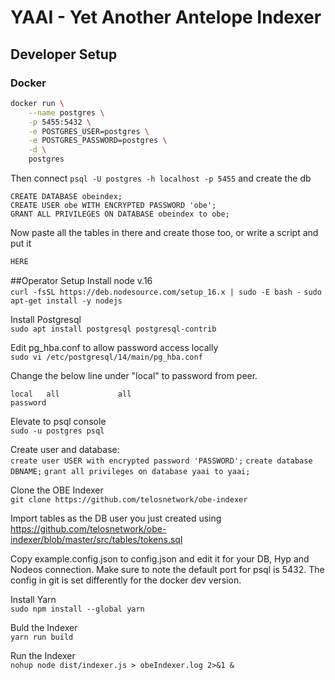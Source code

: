 # YAAI - Yet Another Antelope Indexer

## Developer Setup

### Docker

```bash
docker run \
    --name postgres \
    -p 5455:5432 \
    -e POSTGRES_USER=postgres \
    -e POSTGRES_PASSWORD=postgres \
    -d \
    postgres
```

Then connect `psql -U postgres -h localhost -p 5455` and create the db

```postgresql
CREATE DATABASE obeindex;
CREATE USER obe WITH ENCRYPTED PASSWORD 'obe';
GRANT ALL PRIVILEGES ON DATABASE obeindex to obe;
```

Now paste all the tables in there and create those too, or write a script and put it

```bash
HERE
```

##Operator Setup
Install node v.16  
```curl -fsSL https://deb.nodesource.com/setup_16.x | sudo -E bash -```
```sudo apt-get install -y nodejs```

Install Postgresql  
```sudo apt install postgresql postgresql-contrib```

Edit pg_hba.conf to allow password access locally  
```sudo vi /etc/postgresql/14/main/pg_hba.conf```

Change the below line under "local" to password from peer.  
```# "local" is for Unix domain socket connections only
local   all             all                                     password
```

Elevate to psql console  
```sudo -u postgres psql```

Create user and database:  
```create user USER with encrypted password 'PASSWORD';```
```create database DBNAME;```
```grant all privileges on database yaai to yaai;```

Clone the OBE Indexer  
```git clone https://github.com/telosnetwork/obe-indexer```

Import tables as the DB user you just created using https://github.com/telosnetwork/obe-indexer/blob/master/src/tables/tokens.sql

Copy example.config.json to config.json and edit it for your DB, Hyp and Nodeos connection. Make sure to note the default port for psql is 5432. The config in git is set differently for the docker dev version.

Install Yarn  
```sudo npm install --global yarn```

Buld the Indexer  
```yarn run build```

Run the Indexer  
```nohup node dist/indexer.js > obeIndexer.log 2>&1 &```



